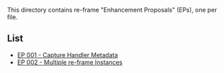 This directory contains re-frame "Enhancement Proposals" (EPs), one per file.

## List 

  - [EP 001 - Capture Handler Metadata](001-CaptureHandlerMetadata.md)
  - [EP 002 - Multiple re-frame Instances](0002-ReframeInstances.md)  
